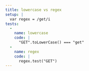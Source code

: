 ```yaml
---
title: lowercase vs regex
setup: |
  var regex = /get/i
tests:
  -
    name: lowercase
    code: |
      "GET".toLowerCase() === "get"
  -
    name: regex
    code: |
      regex.test("GET")
---
```


